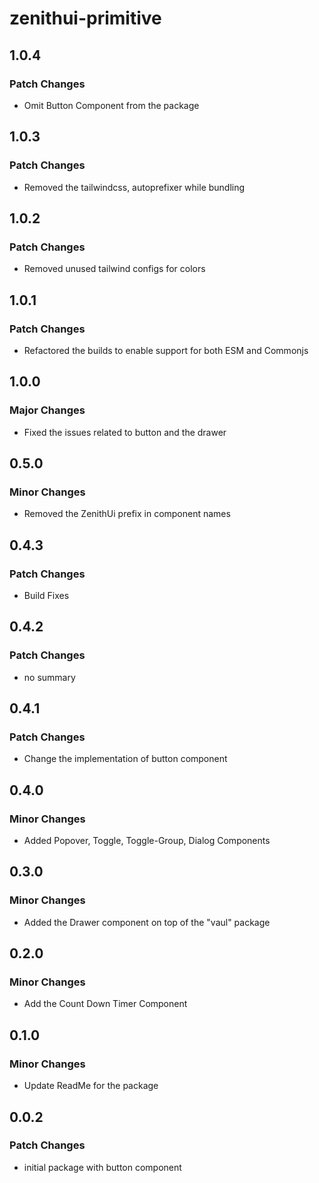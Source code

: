 # zenithui-primitive

## 1.0.4

### Patch Changes

- Omit Button Component from the package

## 1.0.3

### Patch Changes

- Removed the tailwindcss, autoprefixer while bundling

## 1.0.2

### Patch Changes

- Removed unused tailwind configs for colors

## 1.0.1

### Patch Changes

- Refactored the builds to enable support for both ESM and Commonjs

## 1.0.0

### Major Changes

- Fixed the issues related to button and the drawer

## 0.5.0

### Minor Changes

- Removed the ZenithUi prefix in component names

## 0.4.3

### Patch Changes

- Build Fixes

## 0.4.2

### Patch Changes

- no summary

## 0.4.1

### Patch Changes

- Change the implementation of button component

## 0.4.0

### Minor Changes

- Added Popover, Toggle, Toggle-Group, Dialog Components

## 0.3.0

### Minor Changes

- Added the Drawer component on top of the "vaul" package

## 0.2.0

### Minor Changes

- Add the Count Down Timer Component

## 0.1.0

### Minor Changes

- Update ReadMe for the package

## 0.0.2

### Patch Changes

- initial package with button component
